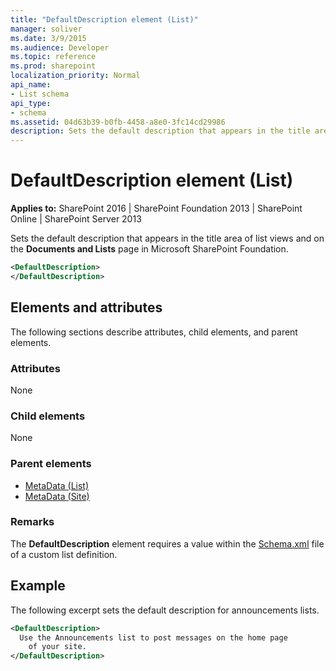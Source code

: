 ```yaml
---
title: "DefaultDescription element (List)"
manager: soliver
ms.date: 3/9/2015
ms.audience: Developer
ms.topic: reference
ms.prod: sharepoint
localization_priority: Normal
api_name:
- List schema
api_type:
- schema
ms.assetid: 04d63b39-b0fb-4458-a8e0-3fc14cd29986
description: Sets the default description that appears in the title area of list views and on the Documents and Lists page in Microsoft SharePoint Foundation. 
---
```


# DefaultDescription element (List)

**Applies to:** SharePoint 2016 | SharePoint Foundation 2013 | SharePoint Online | SharePoint Server 2013
  
Sets the default description that appears in the title area of list views and on the **Documents and Lists** page in Microsoft SharePoint Foundation. 
  
```XML
<DefaultDescription>
</DefaultDescription>
```

## Elements and attributes

The following sections describe attributes, child elements, and parent elements.

### Attributes

None
   
### Child elements

None
   
### Parent elements

- [MetaData (List)](metadata-element-list.md)
- [MetaData (Site)](metadata-element-site.md)
   
### Remarks

The **DefaultDescription** element requires a value within the [Schema.xml](https://msdn.microsoft.com/library/c2f01064-80d8-47ee-b602-ecf4c480ac56%28Office.15%29.aspx) file of a custom list definition. 
  
## Example

The following excerpt sets the default description for announcements lists.
  
```XML
<DefaultDescription>
  Use the Announcements list to post messages on the home page 
    of your site.
</DefaultDescription>
```

<br/>

